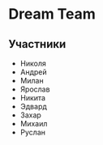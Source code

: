 # Dream Team
## Участники
- Николя
- Андрей
- Милан
- Ярослав
- Никита
- Эдвард
- Захар
- Михаил
- Руслан